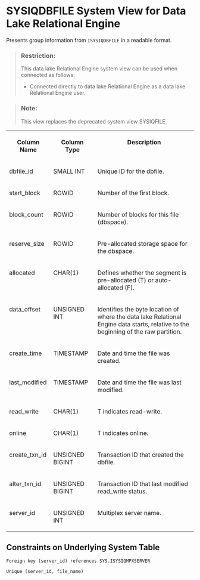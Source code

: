<!-- loioa5cce10f84f210159e2cec3b04dbc86a -->

# SYSIQDBFILE System View for Data Lake Relational Engine

Presents group information from `ISYSIQDBFILE` in a readable format.



> ### Restriction:  
> This data lake Relational Engine system view can be used when connected as follows:
> 
> -   Connected directly to data lake Relational Engine as a data lake Relational Engine user.



> ### Note:  
> This view replaces the deprecated system view SYSIQFILE.


<table>
<tr>
<th valign="top">

Column Name



</th>
<th valign="top">

Column Type



</th>
<th valign="top">

Description



</th>
</tr>
<tr>
<td valign="top">

dbfile\_id



</td>
<td valign="top">

SMALL INT



</td>
<td valign="top">

Unique ID for the dbfile.



</td>
</tr>
<tr>
<td valign="top">

start\_block



</td>
<td valign="top">

ROWID



</td>
<td valign="top">

Number of the first block.



</td>
</tr>
<tr>
<td valign="top">

block\_count



</td>
<td valign="top">

ROWID



</td>
<td valign="top">

Number of blocks for this file \(dbspace\).



</td>
</tr>
<tr>
<td valign="top">

reserve\_size



</td>
<td valign="top">

ROWID



</td>
<td valign="top">

Pre-allocated storage space for the dbspace.



</td>
</tr>
<tr>
<td valign="top">

allocated



</td>
<td valign="top">

CHAR\(1\)



</td>
<td valign="top">

Defines whether the segment is pre-allocated \(T\) or auto-allocated \(F\).



</td>
</tr>
<tr>
<td valign="top">

data\_offset



</td>
<td valign="top">

UNSIGNED INT



</td>
<td valign="top">

Identifies the byte location of where the data lake Relational Engine data starts, relative to the beginning of the raw partition.



</td>
</tr>
<tr>
<td valign="top">

create\_time



</td>
<td valign="top">

TIMESTAMP



</td>
<td valign="top">

Date and time the file was created.



</td>
</tr>
<tr>
<td valign="top">

last\_modified



</td>
<td valign="top">

TIMESTAMP



</td>
<td valign="top">

Date and time the file was last modified.



</td>
</tr>
<tr>
<td valign="top">

read\_write



</td>
<td valign="top">

CHAR\(1\)



</td>
<td valign="top">

T indicates read-write.



</td>
</tr>
<tr>
<td valign="top">

online



</td>
<td valign="top">

CHAR\(1\)



</td>
<td valign="top">

T indicates online.



</td>
</tr>
<tr>
<td valign="top">

create\_txn\_id



</td>
<td valign="top">

UNSIGNED BIGINT



</td>
<td valign="top">

Transaction ID that created the dbfile.



</td>
</tr>
<tr>
<td valign="top">

alter\_txn\_id



</td>
<td valign="top">

UNSIGNED BIGINT



</td>
<td valign="top">

Transaction ID that last modified read\_write status.



</td>
</tr>
<tr>
<td valign="top">

server\_id



</td>
<td valign="top">

UNSIGNED INT



</td>
<td valign="top">

Multiplex server name.



</td>
</tr>
</table>



## Constraints on Underlying System Table

```
Foreign key (server_id) references SYS.ISYSIQMPXSERVER
```

```
Unique (server_id, file_name) 
```

